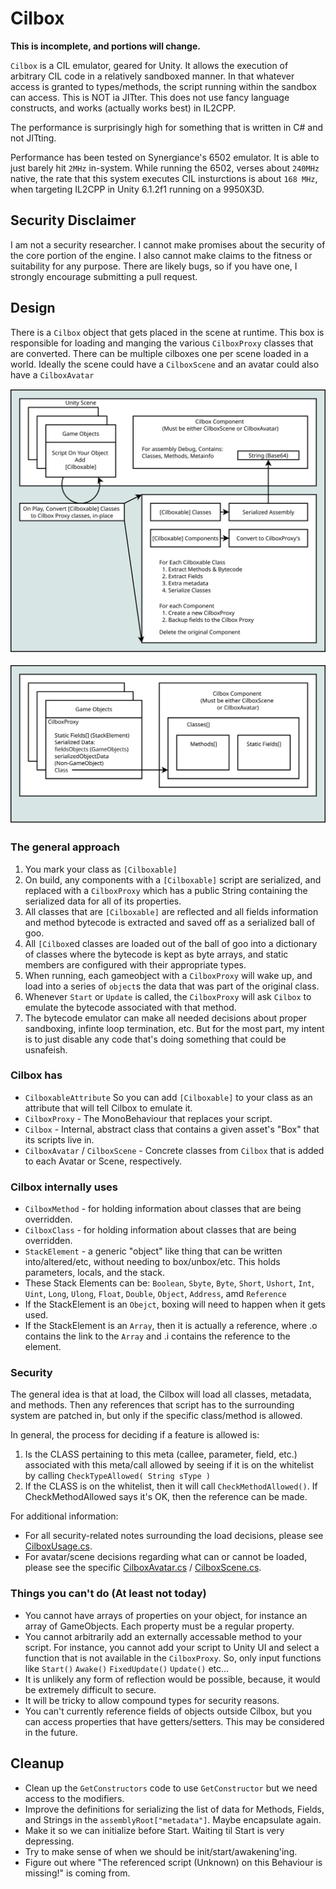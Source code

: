 # Cilbox

**This is incomplete, and portions will change.**

`Cilbox` is a CIL emulator, geared for Unity. It allows the execution of arbitrary CIL code in a relatively sandboxed manner. In that whatever access is granted to types/methods, the script running within the sandbox can access.  This is NOT ia JITter.  This does not use fancy language constructs, and works (actually works best) in IL2CPP.

The performance is surprisingly high for something that is written in C# and not JITting.

Performance has been tested on Synergiance's 6502 emulator.  It is able to just barely hit `2MHz` in-system. While running the 6502, verses about `240MHz` native, the rate that this system executes CIL insturctions is about `168 MHz`, when targeting IL2CPP in Unity 6.1.2f1 running on a 9950X3D.

## Security Disclaimer

I am not a security researcher. I cannot make promises about the security of the core portion of the engine. I also cannot make claims to the fitness or suitability for any purpose.  There are likely bugs, so if you have one, I strongly encourage submitting a pull request.

## Design

There is a `Cilbox` object that gets placed in the scene at runtime. This box
is responsible for loading and manging the various `CilboxProxy` classes that
are converted.  There can be multiple cilboxes one per scene loaded in a world.
Ideally the scene could have a `CilboxScene` and an avatar could also have a `CilboxAvatar`

![Build Process](Docs/buildprocess.svg)

![Run Process](Docs/runprocess.svg)

### The general approach
1. You mark your class as `[Cilboxable]`
2. On build, any components with a `[Cilboxable]` script are serialized, and replaced with a `CilboxProxy` which has a public String containing the serialized data for all of its properties.
3. All classes that are `[Cilboxable]` are reflected and all fields information and method bytecode is extracted and saved off as a serialized ball of goo.
4. All `[Cilbox`ed classes are loaded out of the ball of goo into a dictionary of classes where the bytecode is kept as byte arrays, and static members are configured with their appropriate types.
5. When running, each gameobject with a `CilboxProxy` will wake up, and load into a series of `object`s the data that was part of the original class.
6. Whenever `Start` or `Update` is called, the `CilboxProxy` will ask `Cilbox` to emulate the bytecode associated with that method.
7. The bytecode emulator can make all needed decisions about proper sandboxing, infinte loop termination, etc. But for the most part, my intent is to just disable any code that's doing something that could be usnafeish.

### Cilbox has
 * `CilboxableAttribute` So you can add `[Cilboxable]` to your class as an attribute that will tell Cilbox to emulate it.
 * `CilboxProxy` - The MonoBehaviour that replaces your script.
 * `Cilbox` - Internal, abstract class that contains a given asset's "Box" that its scripts live in.
 * `CilboxAvatar` / `CilboxScene` - Concrete classes from `Cilbox` that is added to each Avatar or Scene, respectively.

### Cilbox internally uses
 * `CilboxMethod` - for holding information about classes that are being overridden.
 * `CilboxClass` - for holding information about classes that are being overridden.
 * `StackElement` - a generic "object" like thing that can be written into/altered/etc, without needing to box/unbox/etc.  This holds parameters, locals, and the stack.
 * These Stack Elements can be: `Boolean`, `Sbyte`, `Byte`, `Short`, `Ushort`, `Int`, `Uint`, `Long`, `Ulong`, `Float`, `Double`, `Object`, `Address`, amd `Reference`
 * If the StackElement is an `Obejct`, boxing will need to happen when it gets used.
 * If the StackElement is an `Array`, then it is actually a reference, where .o contains the link to the `Array` and .i contains the reference to the element.

### Security

The general idea is that at load, the Cilbox will load all classes, metadata, and methods.  Then any references that script has to the surrounding system are patched in, but only if the specific class/method is allowed.

In general, the process for deciding if a feature is allowed is:
1. Is the CLASS pertaining to this meta (callee, parameter, field, etc.) associated with this meta/call allowed by seeing if it is on the whitelist by calling `CheckTypeAllowed( String sType )`
2. If the CLASS is on the whitelist, then it will call `CheckMethodAllowed()`.  If CheckMethodAllowed says it's OK, then the reference can be made.

For additional information:
 * For all security-related notes surrounding the load decisions, please see [CilboxUsage.cs](Packages/com.cnlohr.cilbox/CilboxUsage.cs). 
 * For avatar/scene decisions regarding what can or cannot be loaded, please see the specific [CilboxAvatar.cs](Packages/com.cnlohr.cilbox/CilboxAvatar.cs) / [CilboxScene.cs](Packages/com.cnlohr.cilbox/CilboxScene.cs). 

### Things you can't do (At least not today)
 * You cannot have arrays of properties on your object, for instance an array of GameObjects.  Each property must be a regular property.
 * You cannot arbitrarily add an externally accessable method to your script. For instance, you cannot add your script to Unity UI and select a function that is not available in the `CilboxProxy`.  So, only input functions like `Start()` `Awake()` `FixedUpdate()` `Update()` etc...
 * It is unlikely any form of reflection would be possible, because, it would be extremely difficult to secure.
 * It will be tricky to allow compound types for security reasons.
 * You can't currently reference fields of objects outside Cilbox, but you can access properties that have getters/setters.  This may be considered in the future.

## Cleanup
 * Clean up the `GetConstructors` code to use `GetConstructor` but we need access to the modifiers.
 * Improve the definitions for serializing the list of data for Methods, Fields, and Strings in the `assemblyRoot["metadata"]`. Maybe encapsulate again.  
 * Make it so we can initialize before Start.  Waiting til Start is very depressing.
 * Try to make sense of when we should be init/start/awakening'ing.
 * Figure out where "The referenced script (Unknown) on this Behaviour is missing!" is coming from.


